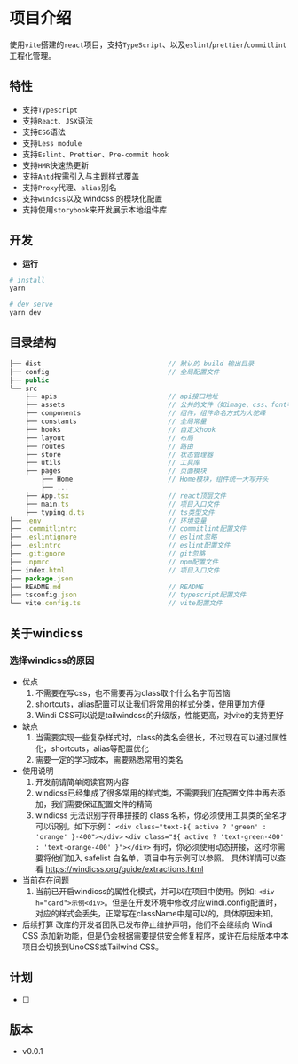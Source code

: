 # 项目介绍

使用`vite`搭建的`react`项目，支持`TypeScript`、以及`eslint`/`prettier`/`commitlint`工程化管理。

## 特性

- 支持`Typescript`
- 支持`React`、`JSX`语法
- 支持`ES6`语法
- 支持`Less module`
- 支持`Eslint`、`Prettier`、`Pre-commit hook`
- 支持`HMR`快速热更新
- 支持`Antd`按需引入与主题样式覆盖
- 支持`Proxy`代理、`alias`别名
- 支持`windcss`以及 windcss 的模块化配置
- 支持使用`storybook`来开发展示本地组件库

## 开发

- **运行**

```sh
# install
yarn

# dev serve
yarn dev
```

## 目录结构

```js
├── dist                                // 默认的 build 输出目录
├── config                              // 全局配置文件
├── public
└── src
    ├── apis                            // api接口地址
    ├── assets                          // 公共的文件（如image、css、font等）
    ├── components                      // 组件，组件命名方式为大驼峰
    ├── constants                       // 全局常量
    ├── hooks                           // 自定义hook
    ├── layout                          // 布局
    ├── routes                          // 路由
    ├── store                           // 状态管理器
    ├── utils                           // 工具库
    ├── pages                           // 页面模块
        ├── Home                        // Home模块，组件统一大写开头
        ├── ...
    ├── App.tsx                         // react顶层文件
    ├── main.ts                         // 项目入口文件
    ├── typing.d.ts                     // ts类型文件
├── .env                                // 环境变量
├── .commitlintrc                       // commitlint配置文件
├── .eslintignore                       // eslint忽略
├── .eslintrc                           // eslint配置文件
├── .gitignore                          // git忽略
├── .npmrc                              // npm配置文件
├── index.html                          // 项目入口文件
├── package.json
├── README.md                           // README
├── tsconfig.json                       // typescript配置文件
└── vite.config.ts                      // vite配置文件
```

## 关于windicss
### 选择windicss的原因
- 优点
    1. 不需要在写css，也不需要再为class取个什么名字而苦恼
    2. shortcuts，alias配置可以让我们将常用的样式分类，使用更加方便
    3. Windi CSS可以说是tailwindcss的升级版，性能更高，对vite的支持更好
- 缺点
    1. 当需要实现一些复杂样式时，class的类名会很长，不过现在可以通过属性化，shortcuts，alias等配置优化
    2. 需要一定的学习成本，需要熟悉常用的类名
- 使用说明
    1. 开发前请简单阅读官网内容
    2. windicss已经集成了很多常用的样式类，不需要我们在配置文件中再去添加，我们需要保证配置文件的精简
    3. windicss 无法识别字符串拼接的 class 名称，你必须使用工具类的全名才可以识别。如下示例：
     `<div class="text-${ active ? 'green' : 'orange' }-400"></div>`
     `<div class="${ active ? 'text-green-400' : 'text-orange-400' }"></div>`
     有时，你必须使用动态拼接，这时你需要将他们加入 safelist 白名单，项目中有示例可以参照。
     具体详情可以查看 https://windicss.org/guide/extractions.html
- 当前存在问题
    1. 当前已开启windicss的属性化模式，并可以在项目中使用。例如: ```<div h="card">示例<div>```。但是在开发环境中修改对应windi.config配置时，对应的样式会丢失，正常写在className中是可以的，具体原因未知。
- 后续打算
    改库的开发者团队已发布停止维护声明，他们不会继续向 Windi CSS 添加新功能，但是仍会根据需要提供安全修复程序，或许在后续版本中本项目会切换到UnoCSS或Tailwind CSS。

## 计划

- [ ]

## 版本

- v0.0.1
